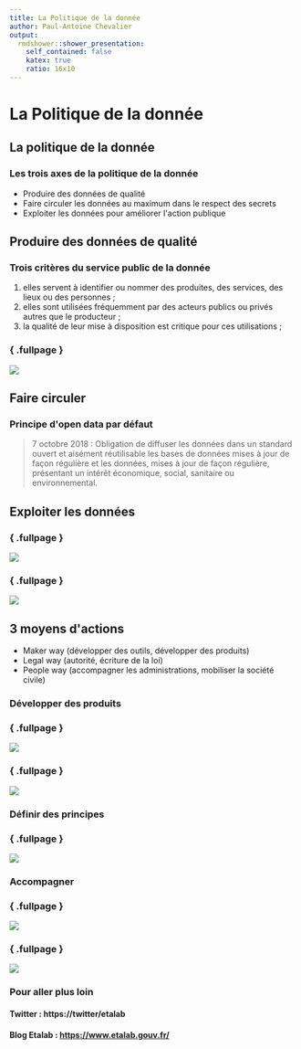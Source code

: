 ```yaml
---
title: La Politique de la donnée
author: Paul-Antoine Chevalier
output:
  rmdshower::shower_presentation:
    self_contained: false
    katex: true
    ratio: 16x10
---
```


# La Politique de la donnée

## La politique de la donnée

### Les trois axes de la politique de la donnée

* Produire des données de qualité
* Faire circuler les données au maximum dans le respect des secrets
* Exploiter les données pour améliorer l'action publique

## Produire des données de qualité

### Trois critères du service public de la donnée

1. elles servent à identifier ou nommer des produites, des services, des lieux ou des personnes ;
2. elles sont utilisées fréquemment par des acteurs publics ou privés autres que le producteur ;
3. la qualité de leur mise à disposition est critique pour ces utilisations ;

### { .fullpage }

![](../../../diaporamas/image/spd.png)

## Faire circuler

### Principe d'open data par défaut

> 7 octobre 2018 : Obligation de diffuser les données dans un standard ouvert et aisément réutilisable les bases de données mises à jour de façon régulière et les données, mises à jour de façon régulière, présentant un intérêt économique, social, sanitaire ou environnemental.

## Exploiter les données

### { .fullpage }

![](../../../diaporamas/image/labonneboite.png)

### { .fullpage }

![](../../../diaporamas/image/signauxfaibles.png)

## 3 moyens d'actions

* Maker way (développer des outils, développer des produits)
* Legal way (autorité, écriture de la loi)
* People way (accompagner les administrations, mobiliser la société civile)

### Développer des produits

### { .fullpage }

![](../../../diaporamas/image/datagouv.png)

### { .fullpage }

![](../../../diaporamas/image/api-ban.png)

### Définir des principes

### { .fullpage }

![](../../../diaporamas/image/couv-rapport-agd-20162017.png)

### Accompagner

### { .fullpage }

![](../../../diaporamas/image/eig.png)

### { .fullpage }

![](../../../diaporamas/image/AMI-IA.png)

### Pour aller plus loin

#### Twitter : https://twitter/etalab

#### Blog Etalab : https://www.etalab.gouv.fr/
